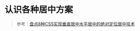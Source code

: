 <!--
 * @Description: 认识各种居中方案
 * @Date: 2019-08-13 16:37:05
 * @LastEditors: phoebus
 * @LastEditTime: 2019-08-13 16:37:33
 -->
# 认识各种居中方案

> 参考：[盘点8种CSS实现垂直居中水平居中的绝对定位居中技术](https://blog.csdn.net/freshlover/article/details/11579669)
